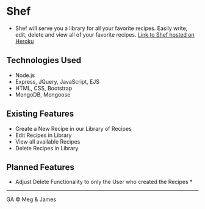 # Shef
* Shef will serve you a library for all your favorite recipes. Easily write, edit, delete and view all of your favorite recipes.
[Link to Shef hosted on Heroku](https://shefapp.herokuapp.com/)
## Technologies Used
* Node.js
* Express, JQuery, JavaScript, EJS
* HTML, CSS, Bootstrap
* MongoDB, Mongoose
## Existing Features
* Create a New Recipe in our Library of Recipes
* Edit Recipes in Library
* View all available Recipes
* Delete Recipes in Library
## Planned Features
* Adjust Delete Functionality to only the User who created the Recipes *
---
GA © Meg & James
